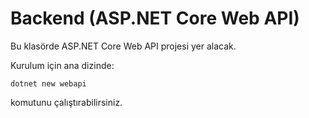 # Backend (ASP.NET Core Web API)

Bu klasörde ASP.NET Core Web API projesi yer alacak.

Kurulum için ana dizinde:

```
dotnet new webapi
```

komutunu çalıştırabilirsiniz. 